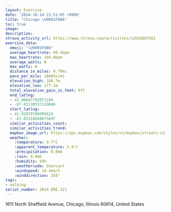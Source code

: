 ```yaml
---
layout: Exercise
date: '2024-10-14 21:51:05 +0000'
title: "Chicago \U0001F6B6"
toc: true
image:
description:
strava_activity_url: https://www.strava.com/activities/12656807561
exercise_data:
  emoji: "\U0001F6B6"
  average_heartrate: 99.4bpm
  max_heartrate: 104.0bpm
  average_watts: W
  max_watts: W
  distance_in_miles: 0.79mi
  pace_per_mile: 18m03s/mi
  elevation_high: 180.7m
  elevation_low: 177.1m
  total_elevation_gain_in_feet: 0ft
  end_latlng:
  - 41.90647792071104
  - -87.65130557119846
  start_latlng:
  - 41.91070700995624
  - -87.65318068675697
  similar_activities_count:
  similar_activities_trend:
  mapbox_image_url: https://api.mapbox.com/styles/v1/mapbox/streets-v11/static/path-5+787af2-1.0(ilx~Fru~uOhDsC),pin-s-s+e5b22e(-87.6529,41.90933),pin-s-f+89ae00(-87.65216000000001,41.90848)/auto/800x800?access_token=pk.eyJ1Ijoiam9zaGJlY2ttYW4iLCJhIjoiY205eWR2aDd1MWZ6djJrbXc4a3M0bWZleiJ9.XiG9OWkNcZk2QzjJbxLB4A
  weather:
    :temperature: 9.7°C
    :apparent_temperature: 5.6°C
    :precipitation: 0.0mm
    :rain: 0.0mm
    :humidity: 69%
    :weathercode: Overcast
    :windspeed: 18.4km/h
    :winddirection: 358°
tags:
- walking
serial_number: 2024.ERE.321
---
```

1611 North Sheffield Avenue, Chicago, Illinois 60614, United States

